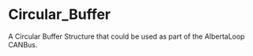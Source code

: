 # Circular_Buffer

A Circular Buffer Structure that could be used as part of the AlbertaLoop CANBus.
